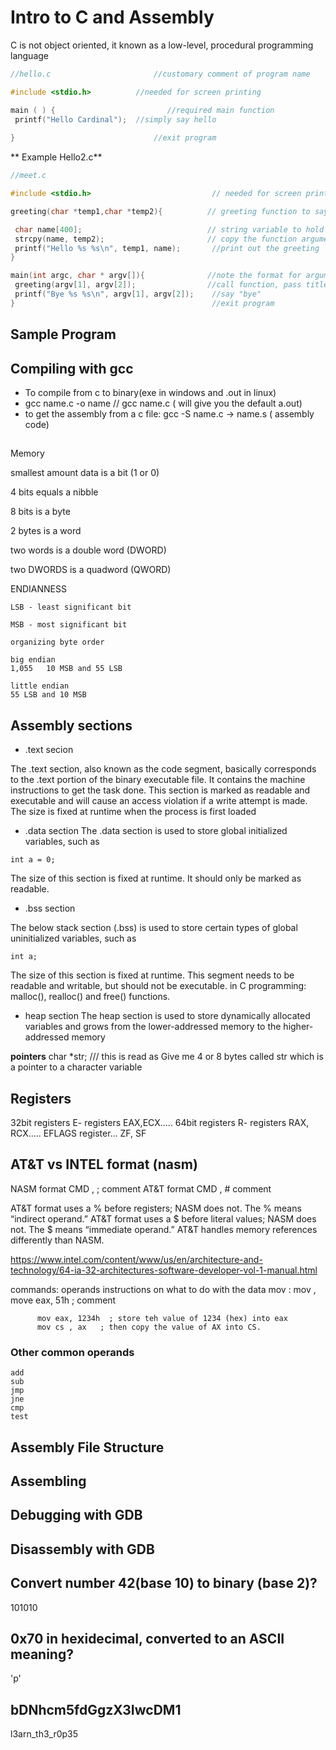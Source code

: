 # Intro to C and Assembly
C is not object oriented, it known as a low-level, procedural programming language
```c
//hello.c 				        //customary comment of program name

#include <stdio.h> 		    //needed for screen printing

main ( ) {				           //required main function
 printf("Hello Cardinal");  //simply say hello
 
}            		          	//exit program

```
** Example Hello2.c**
```c
//meet.c

#include <stdio.h>							 // needed for screen printing

greeting(char *temp1,char *temp2){ 			// greeting function to say hello

 char name[400]; 							// string variable to hold the name
 strcpy(name, temp2); 						// copy the function argument to name
 printf("Hello %s %s\n", temp1, name);		 //print out the greeting
}

main(int argc, char * argv[]){ 				//note the format for arguments
 greeting(argv[1], argv[2]); 				//call function, pass title & name
 printf("Bye %s %s\n", argv[1], argv[2]);	 //say "bye"
}											 //exit program
```

## Sample Program

## Compiling with gcc
* To compile from c to binary(exe in windows and .out in linux)
* gcc name.c -o name   // gcc name.c ( will give you the default a.out)
* to get the assembly from a c file: gcc -S name.c -> name.s ( assembly code)

## 
Memory

smallest amount data is a bit (1 or 0)

4 bits equals a nibble 

8 bits is a byte

2 bytes is a word

two words is a double word (DWORD)

two DWORDS is a quadword (QWORD)

ENDIANNESS 
```
LSB - least significant bit

MSB - most significant bit

organizing byte order

big endian
1,055   10 MSB and 55 LSB

little endian
55 LSB and 10 MSB
```
## Assembly sections
* .text secion

The .text section, also known as the code segment, basically corresponds to the .text portion of the binary executable file. It contains the machine instructions to get the task done. This section is marked as readable and executable and will cause an access violation if a write attempt is made. The size is fixed at runtime when the process is first loaded

* .data section
The .data section is used to store global initialized variables, such as
```
int a = 0; 

```
The size of this section is fixed at runtime. It should only be marked as readable.

* .bss section

The below stack section (.bss) is used to store certain types of global uninitialized variables, such as
```
int a; 
```
The size of this section is fixed at runtime. This segment needs to be readable and writable, but should not be executable.
in C programming: malloc(), realloc() and free() functions. 

* heap section 
The heap section is used to store dynamically allocated variables and grows from the lower-addressed memory to the higher-addressed memory

**pointers**
char *str; /// this is read as Give me 4 or 8 bytes called str which is a pointer to a character variable

## Registers
32bit registers E- registers EAX,ECX.....
64bit registers R- registers RAX, RCX.....
EFLAGS register... ZF, SF

## AT&T vs INTEL format (nasm)
NASM format  CMD <dest>,<source>      ; comment
AT&T format  CMD <source>, <dest>     # comment
  
AT&T format uses a % before registers; NASM does not. The % means “indirect operand.”
AT&T format uses a $ before literal values; NASM does not. The $ means “immediate operand.”
AT&T handles memory references differently than NASM.

 https://www.intel.com/content/www/us/en/architecture-and-technology/64-ia-32-architectures-software-developer-vol-1-manual.html
 
commands: operands
instructions on what to do with the data
mov :   mov <dest>,<source>    move eax, 51h ; comment
```      
      mov eax, 1234h  ; store teh value of 1234 (hex) into eax
      mov cs , ax   ; then copy the value of AX into CS.
```
### Other common operands 
```  
add
sub
jmp
jne
cmp
test
```


## Assembly File Structure

## Assembling

## Debugging with GDB

## Disassembly with GDB


## Convert number 42(base 10) to binary (base 2)?
101010

## 0x70 in hexidecimal, converted to an ASCII meaning? 
'p'


## bDNhcm5fdGgzX3IwcDM1
l3arn_th3_r0p35

















